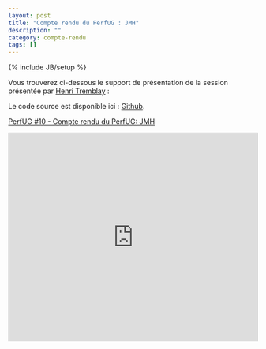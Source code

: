 ```yaml
---
layout: post
title: "Compte rendu du PerfUG : JMH"
description: ""
category: compte-rendu
tags: []
---
```

{% include JB/setup %}

Vous trouverez ci-dessous le support de présentation de la session présentée par [Henri Tremblay](https://twitter.com/henri_tremblay) :
<!-- more -->

Le code source est disponible ici : [Github](https://github.com/henri-tremblay/microbenchmarkingwithjmh).

[PerfUG #10 - Compte rendu du PerfUG: JMH](http://www.slideshare.net/henrit/microbenchmarking-with-jmh)

<iframe src="http://www.slideshare.net/slideshow/embed_code/33634514" width="512" height="422" frameborder="0" marginwidth="0" marginheight="0" scrolling="no" style="border:1px solid #CCC; border-width:1px 1px 0; margin-bottom:5px; max-width: 100%;" allowfullscreen> </iframe>